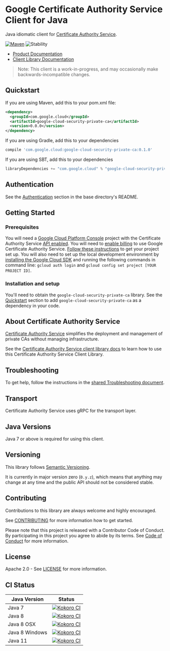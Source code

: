 # Google Certificate Authority Service Client for Java

Java idiomatic client for [Certificate Authority Service][product-docs].

[![Maven][maven-version-image]][maven-version-link]
![Stability][stability-image]

- [Product Documentation][product-docs]
- [Client Library Documentation][javadocs]

> Note: This client is a work-in-progress, and may occasionally
> make backwards-incompatible changes.

## Quickstart


If you are using Maven, add this to your pom.xml file:

```xml
<dependency>
  <groupId>com.google.cloud</groupId>
  <artifactId>google-cloud-security-private-ca</artifactId>
  <version>0.0.0</version>
</dependency>
```

[//]: # ({x-version-update-start:google-cloud-security-private-ca:released})

If you are using Gradle, add this to your dependencies
```Groovy
compile 'com.google.cloud:google-cloud-security-private-ca:0.1.0'
```
If you are using SBT, add this to your dependencies
```Scala
libraryDependencies += "com.google.cloud" % "google-cloud-security-private-ca" % "0.1.0"
```
[//]: # ({x-version-update-end})

## Authentication

See the [Authentication][authentication] section in the base directory's README.

## Getting Started

### Prerequisites

You will need a [Google Cloud Platform Console][developer-console] project with the Certificate Authority Service [API enabled][enable-api].
You will need to [enable billing][enable-billing] to use Google Certificate Authority Service.
[Follow these instructions][create-project] to get your project set up. You will also need to set up the local development environment by
[installing the Google Cloud SDK][cloud-sdk] and running the following commands in command line:
`gcloud auth login` and `gcloud config set project [YOUR PROJECT ID]`.

### Installation and setup

You'll need to obtain the `google-cloud-security-private-ca` library.  See the [Quickstart](#quickstart) section
to add `google-cloud-security-private-ca` as a dependency in your code.

## About Certificate Authority Service


[Certificate Authority Service][product-docs] simplifies the deployment and management of private CAs without managing infrastructure.

See the [Certificate Authority Service client library docs][javadocs] to learn how to
use this Certificate Authority Service Client Library.






## Troubleshooting

To get help, follow the instructions in the [shared Troubleshooting document][troubleshooting].

## Transport

Certificate Authority Service uses gRPC for the transport layer.

## Java Versions

Java 7 or above is required for using this client.

## Versioning


This library follows [Semantic Versioning](http://semver.org/).


It is currently in major version zero (``0.y.z``), which means that anything may change at any time
and the public API should not be considered stable.

## Contributing


Contributions to this library are always welcome and highly encouraged.

See [CONTRIBUTING][contributing] for more information how to get started.

Please note that this project is released with a Contributor Code of Conduct. By participating in
this project you agree to abide by its terms. See [Code of Conduct][code-of-conduct] for more
information.

## License

Apache 2.0 - See [LICENSE][license] for more information.

## CI Status

Java Version | Status
------------ | ------
Java 7 | [![Kokoro CI][kokoro-badge-image-1]][kokoro-badge-link-1]
Java 8 | [![Kokoro CI][kokoro-badge-image-2]][kokoro-badge-link-2]
Java 8 OSX | [![Kokoro CI][kokoro-badge-image-3]][kokoro-badge-link-3]
Java 8 Windows | [![Kokoro CI][kokoro-badge-image-4]][kokoro-badge-link-4]
Java 11 | [![Kokoro CI][kokoro-badge-image-5]][kokoro-badge-link-5]

[product-docs]: https://cloud.google.com/certificate-authority-service
[javadocs]: https://googleapis.dev/java/google-cloud-security-private-ca/latest/index.html
[kokoro-badge-image-1]: http://storage.googleapis.com/cloud-devrel-public/java/badges/java-security-private-ca/java7.svg
[kokoro-badge-link-1]: http://storage.googleapis.com/cloud-devrel-public/java/badges/java-security-private-ca/java7.html
[kokoro-badge-image-2]: http://storage.googleapis.com/cloud-devrel-public/java/badges/java-security-private-ca/java8.svg
[kokoro-badge-link-2]: http://storage.googleapis.com/cloud-devrel-public/java/badges/java-security-private-ca/java8.html
[kokoro-badge-image-3]: http://storage.googleapis.com/cloud-devrel-public/java/badges/java-security-private-ca/java8-osx.svg
[kokoro-badge-link-3]: http://storage.googleapis.com/cloud-devrel-public/java/badges/java-security-private-ca/java8-osx.html
[kokoro-badge-image-4]: http://storage.googleapis.com/cloud-devrel-public/java/badges/java-security-private-ca/java8-win.svg
[kokoro-badge-link-4]: http://storage.googleapis.com/cloud-devrel-public/java/badges/java-security-private-ca/java8-win.html
[kokoro-badge-image-5]: http://storage.googleapis.com/cloud-devrel-public/java/badges/java-security-private-ca/java11.svg
[kokoro-badge-link-5]: http://storage.googleapis.com/cloud-devrel-public/java/badges/java-security-private-ca/java11.html
[stability-image]: https://img.shields.io/badge/stability-beta-yellow
[maven-version-image]: https://img.shields.io/maven-central/v/com.google.cloud/google-cloud-security-private-ca.svg
[maven-version-link]: https://search.maven.org/search?q=g:com.google.cloud%20AND%20a:google-cloud-security-private-ca&core=gav
[authentication]: https://github.com/googleapis/google-cloud-java#authentication
[developer-console]: https://console.developers.google.com/
[create-project]: https://cloud.google.com/resource-manager/docs/creating-managing-projects
[cloud-sdk]: https://cloud.google.com/sdk/
[troubleshooting]: https://github.com/googleapis/google-cloud-common/blob/master/troubleshooting/readme.md#troubleshooting
[contributing]: https://github.com/googleapis/java-security-private-ca/blob/master/CONTRIBUTING.md
[code-of-conduct]: https://github.com/googleapis/java-security-private-ca/blob/master/CODE_OF_CONDUCT.md#contributor-code-of-conduct
[license]: https://github.com/googleapis/java-security-private-ca/blob/master/LICENSE
[enable-billing]: https://cloud.google.com/apis/docs/getting-started#enabling_billing
[enable-api]: https://console.cloud.google.com/flows/enableapi?apiid=security-privateca.googleapis.com
[libraries-bom]: https://github.com/GoogleCloudPlatform/cloud-opensource-java/wiki/The-Google-Cloud-Platform-Libraries-BOM
[shell_img]: https://gstatic.com/cloudssh/images/open-btn.png
